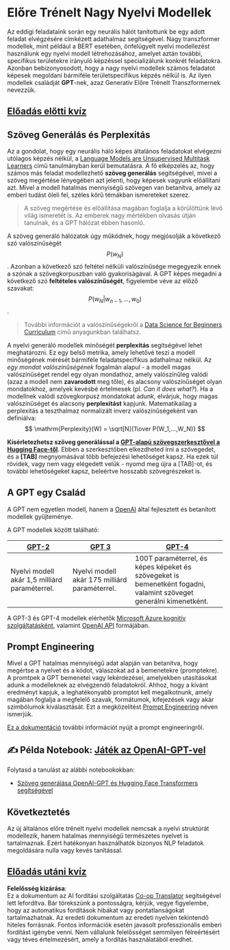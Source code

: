 <!--
CO_OP_TRANSLATOR_METADATA:
{
  "original_hash": "2efbb183384a50f0fc0cde02534d912f",
  "translation_date": "2025-08-25T22:06:15+00:00",
  "source_file": "lessons/5-NLP/20-LangModels/README.md",
  "language_code": "hu"
}
-->
# Előre Trénelt Nagy Nyelvi Modellek

Az eddigi feladataink során egy neurális hálót tanítottunk be egy adott feladat elvégzésére címkézett adathalmaz segítségével. Nagy transzformer modellek, mint például a BERT esetében, önfelügyelt nyelvi modellezést használunk egy nyelvi modell létrehozásához, amelyet aztán további, specifikus területekre irányuló képzéssel specializálunk konkrét feladatokra. Azonban bebizonyosodott, hogy a nagy nyelvi modellek számos feladatot képesek megoldani bármiféle területspecifikus képzés nélkül is. Az ilyen modellek családját **GPT**-nek, azaz Generatív Előre Trénelt Transzformernek nevezzük.

## [Előadás előtti kvíz](https://red-field-0a6ddfd03.1.azurestaticapps.net/quiz/120)

## Szöveg Generálás és Perplexitás

Az a gondolat, hogy egy neurális háló képes általános feladatokat elvégezni utólagos képzés nélkül, a [Language Models are Unsupervised Multitask Learners](https://cdn.openai.com/better-language-models/language_models_are_unsupervised_multitask_learners.pdf) című tanulmányban kerül bemutatásra. A fő elképzelés az, hogy számos más feladat modellezhető **szöveg generálás** segítségével, mivel a szöveg megértése lényegében azt jelenti, hogy képesek vagyunk előállítani azt. Mivel a modell hatalmas mennyiségű szövegen van betanítva, amely az emberi tudást öleli fel, széles körű témákban ismereteket szerez.

> A szöveg megértése és előállítása magában foglalja a körülöttünk lévő világ ismeretét is. Az emberek nagy mértékben olvasás útján tanulnak, és a GPT hálózat ebben hasonló.

A szöveg generáló hálózatok úgy működnek, hogy megjósolják a következő szó valószínűségét $$P(w_N)$$. Azonban a következő szó feltétel nélküli valószínűsége megegyezik ennek a szónak a szövegkorpuszban való gyakoriságával. A GPT képes megadni a következő szó **feltételes valószínűségét**, figyelembe véve az előző szavakat: $$P(w_N | w_{n-1}, ..., w_0)$$.

> További információt a valószínűségekről a [Data Science for Beginners Curriculum](https://github.com/microsoft/Data-Science-For-Beginners/tree/main/1-Introduction/04-stats-and-probability) című anyagunkban találhatsz.

A nyelvi generáló modellek minőségét **perplexitás** segítségével lehet meghatározni. Ez egy belső metrika, amely lehetővé teszi a modell minőségének mérését bármiféle feladatspecifikus adathalmaz nélkül. Az *egy mondat valószínűségének* fogalmán alapul - a modell magas valószínűséget rendel egy olyan mondathoz, amely valószínűleg valódi (azaz a modell nem **zavarodott** meg tőle), és alacsony valószínűséget olyan mondatokhoz, amelyek kevésbé értelmesek (pl. *Can it does what?*). Ha a modellnek valódi szövegkorpusz mondatokat adunk, elvárjuk, hogy magas valószínűséget és alacsony **perplexitást** kapjunk. Matematikailag a perplexitás a teszthalmaz normalizált inverz valószínűségeként van definiálva:
$$
\mathrm{Perplexity}(W) = \sqrt[N]{1\over P(W_1,...,W_N)}
$$ 

**Kísérletezhetsz szöveg generálással a [GPT-alapú szövegszerkesztővel a Hugging Face-től](https://transformer.huggingface.co/doc/gpt2-large)**. Ebben a szerkesztőben elkezdheted írni a szövegedet, és a **[TAB]** megnyomásával több befejezési lehetőséget kapsz. Ha ezek túl rövidek, vagy nem vagy elégedett velük - nyomd meg újra a [TAB]-ot, és további lehetőségeket kapsz, beleértve hosszabb szövegrészeket is.

## A GPT egy Család

A GPT nem egyetlen modell, hanem a [OpenAI](https://openai.com) által fejlesztett és betanított modellek gyűjteménye.

A GPT modellek között található:

| [GPT-2](https://huggingface.co/docs/transformers/model_doc/gpt2#openai-gpt2) | [GPT 3](https://openai.com/research/language-models-are-few-shot-learners) | [GPT-4](https://openai.com/gpt-4) |
| -- | -- | -- |
|Nyelvi modell akár 1,5 milliárd paraméterrel. | Nyelvi modell akár 175 milliárd paraméterrel. | 100T paraméterrel, és képes képeket és szövegeket is bemenetként fogadni, valamint szöveget generálni kimenetként. |

A GPT-3 és GPT-4 modellek elérhetők [Microsoft Azure kognitív szolgáltatásként](https://azure.microsoft.com/en-us/services/cognitive-services/openai-service/#overview?WT.mc_id=academic-77998-cacaste), valamint [OpenAI API](https://openai.com/api) formájában.

## Prompt Engineering

Mivel a GPT hatalmas mennyiségű adat alapján van betanítva, hogy megértse a nyelvet és a kódot, válaszokat ad a bemenetekre (promptekre). A promtpek a GPT bemenetei vagy lekérdezései, amelyekben utasításokat adunk a modelleknek az elvégzendő feladatokról. Ahhoz, hogy a kívánt eredményt kapjuk, a leghatékonyabb promptot kell megalkotnunk, amely magában foglalja a megfelelő szavak, formátumok, kifejezések vagy akár szimbólumok kiválasztását. Ezt a megközelítést [Prompt Engineering](https://learn.microsoft.com/en-us/shows/ai-show/the-basics-of-prompt-engineering-with-azure-openai-service?WT.mc_id=academic-77998-bethanycheum) néven ismerjük.

[Ez a dokumentáció](https://learn.microsoft.com/en-us/semantic-kernel/prompt-engineering/?WT.mc_id=academic-77998-bethanycheum) további információt nyújt a prompt engineeringről.

## ✍️ Példa Notebook: [Játék az OpenAI-GPT-vel](../../../../../lessons/5-NLP/20-LangModels/GPT-PyTorch.ipynb)

Folytasd a tanulást az alábbi notebookokban:

* [Szöveg generálása OpenAI-GPT és Hugging Face Transformers segítségével](../../../../../lessons/5-NLP/20-LangModels/GPT-PyTorch.ipynb)

## Következtetés

Az új általános előre trénelt nyelvi modellek nemcsak a nyelvi struktúrát modellezik, hanem hatalmas mennyiségű természetes nyelvet is tartalmaznak. Ezért hatékonyan használhatók bizonyos NLP feladatok megoldására nulla vagy kevés tanítással.

## [Előadás utáni kvíz](https://red-field-0a6ddfd03.1.azurestaticapps.net/quiz/220)

**Felelősség kizárása**:  
Ez a dokumentum az AI fordítási szolgáltatás [Co-op Translator](https://github.com/Azure/co-op-translator) segítségével lett lefordítva. Bár törekszünk a pontosságra, kérjük, vegye figyelembe, hogy az automatikus fordítások hibákat vagy pontatlanságokat tartalmazhatnak. Az eredeti dokumentum az eredeti nyelvén tekintendő hiteles forrásnak. Fontos információk esetén javasolt professzionális emberi fordítást igénybe venni. Nem vállalunk felelősséget semmilyen félreértésért vagy téves értelmezésért, amely a fordítás használatából eredhet.